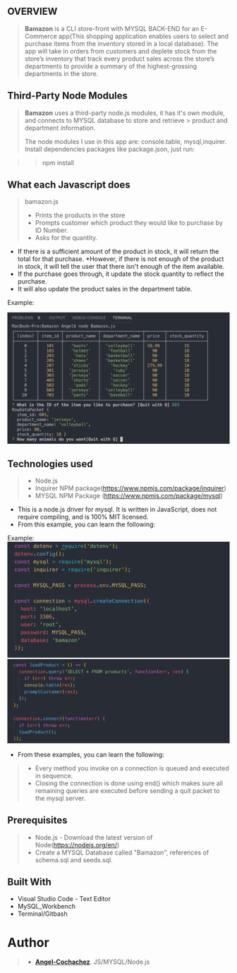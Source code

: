 
## OVERVIEW
> **Bamazon** is a CLI store-front with MYSQL BACK-END for an E-Commerce app(This shopping application enables users to select and purchase items from the inventory stored in a local database). The app will take in orders from customers and deplete stock from the store’s inventory that track every product sales across the store’s departments to provide a summary of the highest-grossing departments in the store.

## Third-Party Node Modules


> **Bamazon** uses a third-party node.js modules, it has it's own module, and connects to MYSQL database to store and retrieve > product and department information.
>
> The node modules I use in this app are: 
> console.table, mysql,inquirer.
> Install dependencies packages like package.json, just run:

>> npm install

## What each Javascript does

> bamazon.js
>
>- Prints the products in the store
>- Prompts customer which product they would like to purchase by ID Number.
>- Asks for the quantity.
  * If there is a sufficient amount of the product in stock, it will return the total for that purchase.
  *However, if there is not enough of the product in stock, it will tell the user that there isn't enough of the item available.
  * If the purchase goes through, it update the stock quantity to reflect the purchase.
  * It will also update the product sales in the department table.
  
  Example:
  
  ![Terminal Product in stock and item ID screenshoot](images/databasetable.jpg)
  
## Technologies used

>- Node.js
>- Inquirer NPM package(https://www.npmjs.com/package/inquirer)
>- MYSQL NPM Package (https://www.npmjs.com/package/mysql)

* This is a node.js driver for mysql. It is written in JavaScript, does not require compiling, and is 100% MIT licensed.
* From this example, you can learn the following:

Example:
![Terminal require](images/inquirer.jpg)
![Terminal connection](images/connection.jpg)


* From these examples, you can learn the following:

>- Every method you invoke on a connection is queued and executed in sequence.
>- Closing the connection is done using end() which makes sure all remaining queries are executed before sending a quit packet to the mysql server.

## Prerequisites

>- Node.js - Download the latest version of Node(https://nodejs.org/en/)
>- Create a MYSQL Database called "Bamazon", references of schema.sql and seeds.sql.

## Built With

- Visual Studio Code - Text Editor
- MySQL_Workbench
- Terminal/Gitbash

# Author

>-  **[Angel-Cochachez](https://github.com/codifyme/Bamazon/)**. JS/MYSQL/Node.js 



  
